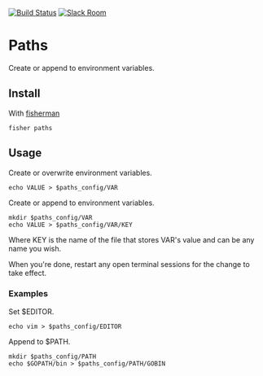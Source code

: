 [![Build Status][travis-badge]][travis-link]
[![Slack Room][slack-badge]][slack-link]

# Paths

Create or append to environment variables.

## Install

With [fisherman]

```
fisher paths
```

## Usage

Create or overwrite environment variables.

```fish
echo VALUE > $paths_config/VAR
```

Create or append to environment variables.

```fish
mkdir $paths_config/VAR
echo VALUE > $paths_config/VAR/KEY
```

Where KEY is the name of the file that stores VAR's value and can be any name you wish.

When you're done, restart any open terminal sessions for the change to take effect.

### Examples

Set $EDITOR.

```fish
echo vim > $paths_config/EDITOR
```

Append to $PATH.

```fish
mkdir $paths_config/PATH
echo $GOPATH/bin > $paths_config/PATH/GOBIN
```

[travis-link]: https://travis-ci.org/fisherman/paths
[travis-badge]: https://img.shields.io/travis/fisherman/paths.svg
[slack-link]: https://fisherman-wharf.herokuapp.com
[slack-badge]: https://fisherman-wharf.herokuapp.com/badge.svg
[fisherman]: https://github.com/fisherman/fisherman
